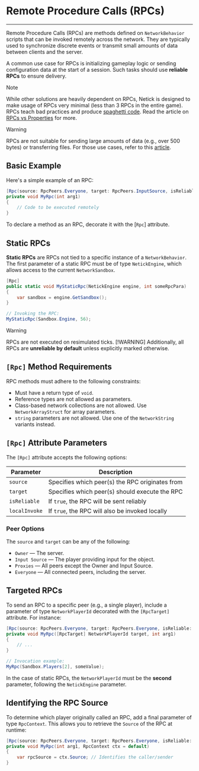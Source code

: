 # Remote Procedure Calls (RPCs)

---

Remote Procedure Calls (RPCs) are methods defined on `NetworkBehavior` scripts that can be invoked remotely across the network. They are typically used to synchronize discrete events or transmit small amounts of data between clients and the server.

A common use case for RPCs is initializing gameplay logic or sending configuration data at the start of a session. Such tasks should use **reliable RPCs** to ensure delivery.

> [!Note]
> While other solutions are heavily dependent on RPCs, Netick is designed to make usage of RPCs very minimal (less than 3 RPCs in the entire game). RPCs teach bad practices and produce [spaghetti code](https://en.wikipedia.org/wiki/Spaghetti_code). Read the article on [RPCs vs Properties](rpcs-vs-properties.md) for more.

> [!Warning]
> RPCs are not suitable for sending large amounts of data (e.g., over 500 bytes) or transferring files. For those use cases, refer to this [article](sending-large-amounts-of-data.md).

## Basic Example

Here's a simple example of an RPC:

```csharp
[Rpc(source: RpcPeers.Everyone, target: RpcPeers.InputSource, isReliable: true, localInvoke: false)]
private void MyRpc(int arg1)
{
    // Code to be executed remotely
}
```

To declare a method as an RPC, decorate it with the \[`Rpc`] attribute.

## Static RPCs

**Static RPCs** are RPCs not tied to a specific instance of a `NetworkBehavior`. The first parameter of a static RPC must be of type `NetickEngine`, which allows access to the current `NetworkSandbox`.

```csharp
[Rpc]
public static void MyStaticRpc(NetickEngine engine, int someRpcPara)
{
    var sandbox = engine.GetSandbox();
}

// Invoking the RPC:
MyStaticRpc(Sandbox.Engine, 56);
```

> [!WARNING]
> RPCs are not executed on resimulated ticks.
> [!WARNING]
> Additionally, all RPCs are **unreliable by default** unless explicitly marked otherwise.

## `[Rpc]` Method Requirements

RPC methods must adhere to the following constraints:

* Must have a return type of `void`.
* Reference types are not allowed as parameters.
* Class-based network collections are not allowed. Use `NetworkArrayStruct` for array parameters.
* `string` parameters are not allowed. Use one of the `NetworkString` variants instead.

## `[Rpc]` Attribute Parameters

The `[Rpc]` attribute accepts the following options:

| Parameter     | Description                                     |
| ------------- | ----------------------------------------------- |
| `source`      | Specifies which peer(s) the RPC originates from |
| `target`      | Specifies which peer(s) should execute the RPC  |
| `isReliable`  | If `true`, the RPC will be sent reliably        |
| `localInvoke` | If `true`, the RPC will also be invoked locally |

### Peer Options

The `source` and `target` can be any of the following:

* `Owner` — The server.
* `Input Source` — The player providing input for the object.
* `Proxies` — All peers except the Owner and Input Source.
* `Everyone` — All connected peers, including the server.

## Targeted RPCs

To send an RPC to a specific peer (e.g., a single player), include a parameter of type `NetworkPlayerId` decorated with the `[RpcTarget]` attribute. For instance:

```csharp
[Rpc(source: RpcPeers.Everyone, target: RpcPeers.Everyone, isReliable: true, localInvoke: false)]
private void MyRpc([RpcTarget] NetworkPlayerId target, int arg1)
{
    // ...
}

// Invocation example:
MyRpc(Sandbox.Players[2], someValue);
```

In the case of static RPCs, the `NetworkPlayerId` must be the **second** parameter, following the `NetickEngine` parameter.

## Identifying the RPC Source

To determine which player originally called an RPC, add a final parameter of type `RpcContext`. This allows you to retrieve the `Source` of the RPC at runtime:

```csharp
[Rpc(source: RpcPeers.Everyone, target: RpcPeers.Everyone, isReliable: true, localInvoke: false)]
private void MyRpc(int arg1, RpcContext ctx = default)
{
    var rpcSource = ctx.Source; // Identifies the caller/sender
}
```




